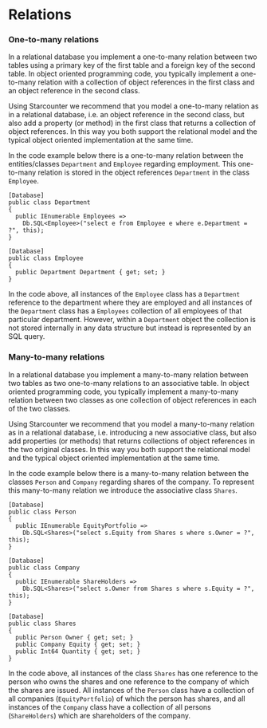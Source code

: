 # Relations

### One-to-many relations

In a relational database you implement a one-to-many relation between two tables using a primary key of the first table and a foreign key of the second table. In object oriented programming code, you typically implement a one-to-many relation with a collection of object references in the first class and an object reference in the second class.

Using Starcounter we recommend that you model a one-to-many relation as in a relational database, i.e. an object reference in the second class, but also add a property \(or method\) in the first class that returns a collection of object references. In this way you both support the relational model and the typical object oriented implementation at the same time.

In the code example below there is a one-to-many relation between the entities/classes `Department` and `Employee` regarding employment. This one-to-many relation is stored in the object references `Department` in the class `Employee`.

```
[Database]
public class Department
{
  public IEnumerable Employees => 
    Db.SQL<Employee>("select e from Employee e where e.Department = ?", this);
}

[Database]
public class Employee
{
  public Department Department { get; set; }
}
```

In the code above, all instances of the `Employee` class has a `Department` reference to the department where they are employed and all instances of the `Department` class has a `Employees` collection of all employees of that particular department. However, within a `Department` object the collection is not stored internally in any data structure but instead is represented by an SQL query.

### Many-to-many relations

In a relational database you implement a many-to-many relation between two tables as two one-to-many relations to an associative table. In object oriented programming code, you typically implement a many-to-many relation between two classes as one collection of object references in each of the two classes.

Using Starcounter we recommend that you model a many-to-many relation as in a relational database, i.e. introducing a new associative class, but also add properties \(or methods\) that returns collections of object references in the two original classes. In this way you both support the relational model and the typical object oriented implementation at the same time.

In the code example below there is a many-to-many relation between the classes `Person` and `Company` regarding shares of the company. To represent this many-to-many relation we introduce the associative class `Shares`.

```
[Database]
public class Person
{
  public IEnumerable EquityPortfolio => 
    Db.SQL<Shares>("select s.Equity from Shares s where s.Owner = ?", this);
}

[Database]
public class Company
{
  public IEnumerable ShareHolders => 
    Db.SQL<Shares>("select s.Owner from Shares s where s.Equity = ?", this);
}

[Database]
public class Shares
{
  public Person Owner { get; set; }
  public Company Equity { get; set; }
  public Int64 Quantity { get; set; }
}
```

In the code above, all instances of the class `Shares` has one reference to the person who owns the shares and one reference to the company of which the shares are issued. All instances of the `Person` class have a collection of all companies \(`EquityPortfolio`\) of which the person has shares, and all instances of the `Company` class have a collection of all persons \(`ShareHolders`\) which are shareholders of the company.

